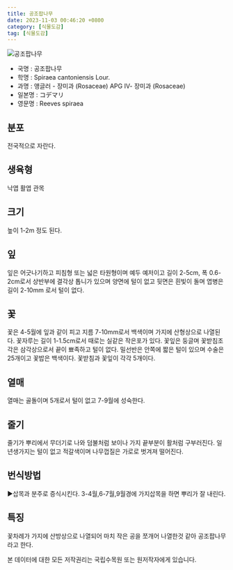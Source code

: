 ```yaml
---
title: 공조팝나무
date: 2023-11-03 00:46:20 +0800
category: [식물도감]
tag: [식물도감]
---
```




![공조팝나무](/fileUpload/plants/basic/Rosaceae/Spiraea/17119/1_th2.JPG)
- 국명 : 공조팝나무
- 학명 : Spiraea cantoniensis Lour.
- 과명 : 앵글러 - 장미과 (Rosaceae) APG Ⅳ- 장미과 (Rosaceae)
- 일본명 : コデマリ
- 영문명 : Reeves spiraea


## 분포
전국적으로 자란다.
## 생육형
낙엽 활엽 관목
## 크기
높이 1-2m 정도 된다.
## 잎
잎은 어긋나기하고 피침형 또는 넓은 타원형이며 예두 예저이고 길이 2-5cm, 폭 0.6-2cm로서 상반부에 결각상 톱니가 있으며 양면에 털이 없고 뒷면은 흰빛이 돌며 엽병은 길이 2-10mm 로서 털이 없다.
## 꽃
꽃은 4-5월에 잎과 같이 피고 지름 7-10mm로서 백색이며 가지에 산형상으로 나열된다. 꽃자루는 길이 1-1.5cm로서 때로는 실같은 작은포가 있다. 꽃잎은 둥글며 꽃받침조각은 삼각상으로서 끝이 뾰족하고 털이 없다. 밀선반은 안쪽에 짧은 털이 있으며 수술은 25개이고 꽃밥은 백색이다.꽃받침과 꽃잎이 각각 5개이다.
## 열매
열매는 골돌이며 5개로서 털이 없고 7-9월에 성숙한다.
## 줄기
줄기가 뿌리에서 무더기로 나와 덤불처럼 보이나 가지 끝부분이 활처럼 구부러진다.  일년생가지는 털이 없고 적갈색이며 나무껍질은 가로로 벗겨져 떨어진다.
## 번식방법
▶삽목과 분주로 증식시킨다. 3-4월,6-7월,9월경에 가지삽목을 하면 뿌리가 잘 내린다.
## 특징
꽃차례가 가지에 산방상으로 나열되어 마치 작은 공을 쪼개어 나열한것 같아 공조팝나무라고 한다.






본 데이터에 대한 모든 저작권리는 국립수목원 또는 원저작자에게 있습니다.
